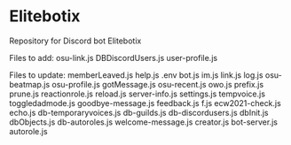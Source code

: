 # Elitebotix
 Repository for Discord bot Elitebotix

Files to add:
osu-link.js
DBDiscordUsers.js
user-profile.js

Files to update:
memberLeaved.js
help.js
.env
bot.js
im.js
link.js
log.js
osu-beatmap.js
osu-profile.js
gotMessage.js
osu-recent.js
owo.js
prefix.js
prune.js
reactionrole.js
reload.js
server-info.js
settings.js
tempvoice.js
toggledadmode.js
goodbye-message.js
feedback.js
f.js
ecw2021-check.js
echo.js
db-temporaryvoices.js
db-guilds.js
db-discordusers.js
dbInit.js
dbObjects.js
db-autoroles.js
welcome-message.js
creator.js
bot-server.js
autorole.js